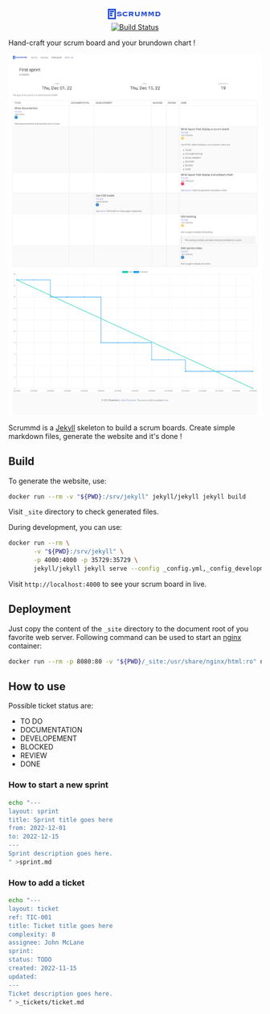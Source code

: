 <p align="center">
  <img src="https://github.com/Lajule/scrummd/blob/master/assets/img/logo.png" alt="Scrummd: Hand-craft your scrum board !">
  <br>
  <a href="https://github.com/Lajule/scrummd/actions/workflows/jekyll.yml"><img src="https://github.com/Lajule/scrummd/actions/workflows/jekyll.yml/badge.svg" alt="Build Status"></a>
</p>

Hand-craft your scrum board and your brundown chart !

![scrummd](https://github.com/Lajule/scrummd/blob/master/scrummd.png)

Scrummd is a [Jekyll][1] skeleton to build a scrum boards. Create simple markdown files, generate the website and it's done !

## Build

To generate the website, use:

```sh
docker run --rm -v "${PWD}:/srv/jekyll" jekyll/jekyll jekyll build
```

Visit `_site` directory to check generated files.

During development, you can use:

```sh
docker run --rm \
       -v "${PWD}:/srv/jekyll" \
       -p 4000:4000 -p 35729:35729 \
       jekyll/jekyll jekyll serve --config _config.yml,_config_development.yml --verbose --livereload
```

Visit `http://localhost:4000` to see your scrum board in live.

## Deployment

Just copy the content of the `_site` directory to the document root of you favorite web server. Following command can be used to start an [nginx][2] container:

```sh
docker run --rm -p 8080:80 -v "${PWD}/_site:/usr/share/nginx/html:ro" nginx
```

##  How to use

Possible ticket status are:

* TO DO
* DOCUMENTATION
* DEVELOPEMENT
* BLOCKED
* REVIEW
* DONE

### How to start a new sprint

```sh
echo "---
layout: sprint
title: Sprint title goes here
from: 2022-12-01
to: 2022-12-15
---
Sprint description goes here.
" >sprint.md
```

### How to add a ticket

```sh
echo "---
layout: ticket
ref: TIC-001
title: Ticket title goes here
complexity: 8
assignee: John McLane
sprint:
status: TODO
created: 2022-11-15
updated:
---
Ticket description goes here.
" >_tickets/ticket.md
```

[1]: https://jekyllrb.com/
[2]: https://www.nginx.com/
